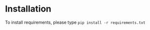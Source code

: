 <h1>Installation</h1>
<p>To install requirements, please type <code>pip install -r requirements.txt</code></p>
